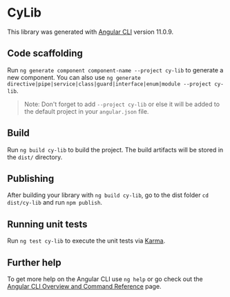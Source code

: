 # CyLib

This library was generated with [Angular CLI](https://github.com/angular/angular-cli) version 11.0.9.

## Code scaffolding

Run `ng generate component component-name --project cy-lib` to generate a new component. You can also use `ng generate directive|pipe|service|class|guard|interface|enum|module --project cy-lib`.
> Note: Don't forget to add `--project cy-lib` or else it will be added to the default project in your `angular.json` file. 

## Build

Run `ng build cy-lib` to build the project. The build artifacts will be stored in the `dist/` directory.

## Publishing

After building your library with `ng build cy-lib`, go to the dist folder `cd dist/cy-lib` and run `npm publish`.

## Running unit tests

Run `ng test cy-lib` to execute the unit tests via [Karma](https://karma-runner.github.io).

## Further help

To get more help on the Angular CLI use `ng help` or go check out the [Angular CLI Overview and Command Reference](https://angular.io/cli) page.
